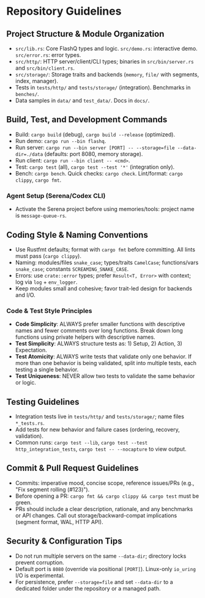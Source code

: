 # Repository Guidelines

## Project Structure & Module Organization
- `src/lib.rs`: Core FlashQ types and logic. `src/demo.rs`: interactive demo. `src/error.rs`: error types.
- `src/http/`: HTTP server/client/CLI types; binaries in `src/bin/server.rs` and `src/bin/client.rs`.
- `src/storage/`: Storage traits and backends (`memory`, `file/` with segments, index, manager).
- Tests in `tests/http/` and `tests/storage/` (integration). Benchmarks in `benches/`.
- Data samples in `data/` and `test_data/`. Docs in `docs/`.

## Build, Test, and Development Commands
- Build: `cargo build` (debug), `cargo build --release` (optimized).
- Run demo: `cargo run --bin flashq`.
- Run server: `cargo run --bin server [PORT] -- --storage=file --data-dir=./data` (defaults: port 8080, memory storage).
- Run client: `cargo run --bin client -- <cmd>`.
- Test: `cargo test` (all), `cargo test --test '*'` (integration only).
- Bench: `cargo bench`. Quick checks: `cargo check`. Lint/format: `cargo clippy`, `cargo fmt`.

### Agent Setup (Serena/Codex CLI)
- Activate the Serena project before using memories/tools: project name is `message-queue-rs`.

## Coding Style & Naming Conventions
- Use Rustfmt defaults; format with `cargo fmt` before committing. All lints must pass (`cargo clippy`).
- Naming: modules/files `snake_case`; types/traits `CamelCase`; functions/vars `snake_case`; constants `SCREAMING_SNAKE_CASE`.
- Errors: use `crate::error` types; prefer `Result<T, Error>` with context; log via `log` + `env_logger`.
- Keep modules small and cohesive; favor trait-led design for backends and I/O.

### Code & Test Style Principles
- **Code Simplicity**: ALWAYS prefer smaller functions with descriptive names and fewer comments over long functions. Break down long functions using private helpers with descriptive names.
- **Test Simplicity**: ALWAYS structure tests as: 1) Setup, 2) Action, 3) Expectation.
- **Test Atomicity**: ALWAYS write tests that validate only one behavior. If more than one behavior is being validated, split into multiple tests, each testing a single behavior.
- **Test Uniqueness**: NEVER allow two tests to validate the same behavior or logic.

## Testing Guidelines
- Integration tests live in `tests/http/` and `tests/storage/`; name files `*_tests.rs`.
- Add tests for new behavior and failure cases (ordering, recovery, validation).
- Common runs: `cargo test --lib`, `cargo test --test http_integration_tests`, `cargo test -- --nocapture` to view output.

## Commit & Pull Request Guidelines
- Commits: imperative mood, concise scope, reference issues/PRs (e.g., "Fix segment rolling (#123)").
- Before opening a PR: `cargo fmt && cargo clippy && cargo test` must be green.
- PRs should include a clear description, rationale, and any benchmarks or API changes. Call out storage/backward-compat implications (segment format, WAL, HTTP API).

## Security & Configuration Tips
- Do not run multiple servers on the same `--data-dir`; directory locks prevent corruption.
- Default port is `8080` (override via positional `[PORT]`). Linux-only `io_uring` I/O is experimental.
- For persistence, prefer `--storage=file` and set `--data-dir` to a dedicated folder under the repository or a managed path.
